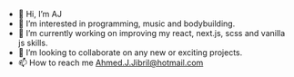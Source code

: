 - 👋 Hi, I’m AJ
- 👀 I’m interested in programming, music and bodybuilding.
- 🌱 I’m currently working on improving my react, next.js, scss and vanilla js skills.
- 💞️ I’m looking to collaborate on any new or exciting projects.
- 📫 How to reach me Ahmed.J.Jibril@hotmail.com

<!---
Zeken0/Zeken0 is a ✨ special ✨ repository because its `README.md` (this file) appears on your GitHub profile.
You can click the Preview link to take a look at your changes.
--->
